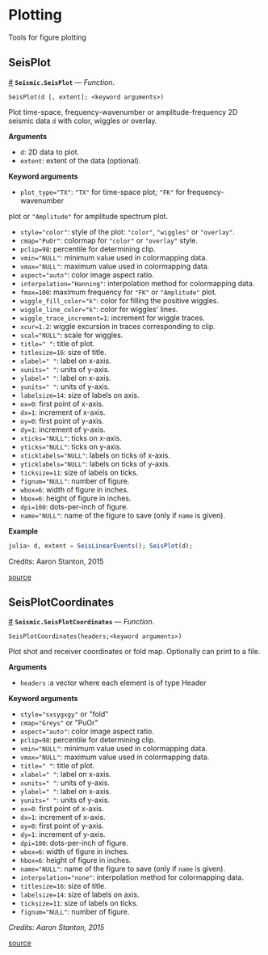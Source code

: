 
<a id='Plotting-1'></a>

# Plotting


Tools for figure plotting


<a id='SeisPlot-1'></a>

## SeisPlot

<a id='Seismic.SeisPlot' href='#Seismic.SeisPlot'>#</a>
**`Seismic.SeisPlot`** &mdash; *Function*.



```
SeisPlot(d [, extent]; <keyword arguments>)
```

Plot time-space, frequency-wavenumber or amplitude-frequency 2D seismic data `d` with color, wiggles or overlay.

**Arguments**

  * `d`: 2D data to plot.
  * `extent`: extent of the data (optional).

**Keyword arguments**

  * `plot_type="TX"`: `"TX"` for time-space plot; `"FK"` for frequency-wavenumber

plot or `"Amplitude"` for amplitude spectrum plot.

  * `style="color"`: style of the plot: `"color"`, `"wiggles"` or `"overlay"`.
  * `cmap="PuOr"`: colormap for  `"color"` or `"overlay"` style.
  * `pclip=98`: percentile for determining clip.
  * `vmin="NULL"`: minimum value used in colormapping data.
  * `vmax="NULL"`: maximum value used in colormapping data.
  * `aspect="auto"`: color image aspect ratio.
  * `interpolation="Hanning"`: interpolation method for colormapping data.
  * `fmax=100`: maximum frequency for `"FK"` or `"Amplitude"` plot.
  * `wiggle_fill_color="k"`: color for filling the positive wiggles.
  * `wiggle_line_color="k"`: color for wiggles' lines.
  * `wiggle_trace_increment=1`: increment for wiggle traces.
  * `xcur=1.2`: wiggle excursion in traces corresponding to clip.
  * `scal="NULL"`: scale for wiggles.
  * `title=" "`: title of plot.
  * `titlesize=16`: size of title.
  * `xlabel=" "`: label on x-axis.
  * `xunits=" "`: units of y-axis.
  * `ylabel=" "`: label on x-axis.
  * `yunits=" "`: units of y-axis.
  * `labelsize=14`: size of labels on axis.
  * `ox=0`: first point of x-axis.
  * `dx=1`: increment of x-axis.
  * `oy=0`: first point of y-axis.
  * `dy=1`: increment of y-axis.
  * `xticks="NULL"`: ticks on x-axis.
  * `yticks="NULL"`: ticks on y-axis.
  * `xticklabels="NULL"`: labels on ticks of x-axis.
  * `yticklabels="NULL"`: labels on ticks of y-axis.
  * `ticksize=11`: size of labels on ticks.
  * `fignum="NULL"`: number of figure.
  * `wbox=6`: width of figure in inches.
  * `hbox=6`: height of figure in inches.
  * `dpi=100`: dots-per-inch of figure.
  * `name="NULL"`: name of the figure to save (only if `name` is given).

**Example**

```julia
julia> d, extent = SeisLinearEvents(); SeisPlot(d);
```

Credits: Aaron Stanton, 2015


<a target='_blank' href='https://github.com/fercarozzi/myseismicjulia/tree/c2832f8331d8b4cba573c54c2dd0183c518801d7/src/Plotting/SeisPlot.jl#L1-L55' class='documenter-source'>source</a><br>


<a id='SeisPlotCoordinates-1'></a>

## SeisPlotCoordinates

<a id='Seismic.SeisPlotCoordinates' href='#Seismic.SeisPlotCoordinates'>#</a>
**`Seismic.SeisPlotCoordinates`** &mdash; *Function*.



```
SeisPlotCoordinates(headers;<keyword arguments>)
```

Plot shot and receiver coordinates or fold map. Optionally can print to a file.

**Arguments**

  * `headers` :a vector where each element is of type Header

**Keyword arguments**

  * `style="sxsygxgy"` or "fold"
  * `cmap="Greys"` or "PuOr"
  * `aspect="auto"`: color image aspect ratio.
  * `pclip=98`: percentile for determining clip.
  * `vmin="NULL"`: minimum value used in colormapping data.
  * `vmax="NULL"`: maximum value used in colormapping data.
  * `title=" "`: title of plot.
  * `xlabel=" "`: label on x-axis.
  * `xunits=" "`: units of y-axis.
  * `ylabel=" "`: label on x-axis.
  * `yunits=" "`: units of y-axis.
  * `ox=0`: first point of x-axis.
  * `dx=1`: increment of x-axis.
  * `oy=0`: first point of y-axis.
  * `dy=1`: increment of y-axis.
  * `dpi=100`: dots-per-inch of figure.
  * `wbox=6`: width of figure in inches.
  * `hbox=6`: height of figure in inches.
  * `name="NULL"`: name of the figure to save (only if `name` is given).
  * `interpolation="none"`: interpolation method for colormapping data.
  * `titlesize=16`: size of title.
  * `labelsize=14`: size of labels on axis.
  * `ticksize=11`: size of labels on ticks.
  * `fignum="NULL"`: number of figure.

*Credits: Aaron Stanton, 2015*


<a target='_blank' href='https://github.com/fercarozzi/myseismicjulia/tree/c2832f8331d8b4cba573c54c2dd0183c518801d7/src/Plotting/SeisPlotCoordinates.jl#L1-L38' class='documenter-source'>source</a><br>

